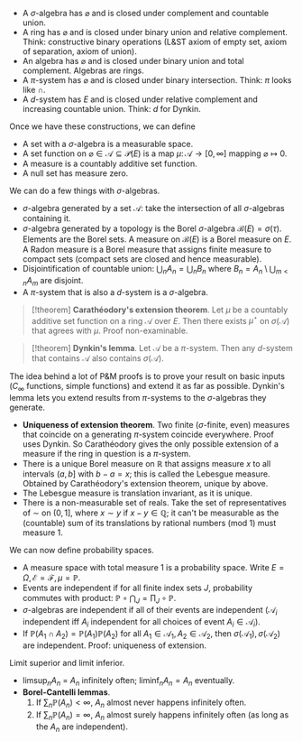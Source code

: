 - A $\sigma$-algebra has $\varnothing$ and is closed under complement and countable union.
- A ring has $\varnothing$ and is closed under binary union and relative complement. Think: constructive binary operations (L&ST axiom of empty set, axiom of separation, axiom of union).
- An algebra has $\varnothing$ and is closed under binary union and total complement. Algebras are rings.
- A $\pi$-system has $\varnothing$ and is closed under binary intersection. Think: $\pi$ looks like $\cap$.
- A $d$-system has $E$ and is closed under relative complement and increasing countable union. Think: $d$ for Dynkin.

Once we have these constructions, we can define
- A set with a $\sigma$-algebra is a measurable space.
- A set function on $\varnothing \in \mathcal A \subseteq \mathcal P(E)$ is a map $\mu \colon \mathcal A \to [0,\infty]$ mapping $\varnothing \mapsto 0$.
- A measure is a countably additive set function.
- A null set has measure zero.

We can do a few things with $\sigma$-algebras.
- $\sigma$-algebra generated by a set $\mathcal A$: take the intersection of all $\sigma$-algebras containing it.
- $\sigma$-algebra generated by a topology is the Borel $\sigma$-algebra $\mathcal B(E) = \sigma(\tau)$. Elements are the Borel sets. A measure on $\mathcal B(E)$ is a Borel measure on $E$. A Radon measure is a Borel measure that assigns finite measure to compact sets (compact sets are closed and hence measurable).
- Disjointification of countable union: $\bigcup_n A_n = \bigcup_n B_n$ where $B_n = A_n \setminus \bigcup_{m < n} A_m$ are disjoint.
- A $\pi$-system that is also a $d$-system is a $\sigma$-algebra.

> [!theorem]
> **Carathéodory's extension theorem**. Let $\mu$ be a countably additive set function on a ring $\mathcal A$ over $E$. Then there exists $\mu^\star$ on $\sigma(\mathcal A)$ that agrees with $\mu$. Proof non-examinable.

> [!theorem]
> **Dynkin's lemma**. Let $\mathcal A$ be a $\pi$-system. Then any $d$-system that contains $\mathcal A$ also contains $\sigma(\mathcal A)$.

The idea behind a lot of P&M proofs is to prove your result on basic inputs ($C_\infty$ functions, simple functions) and extend it as far as possible. Dynkin's lemma lets you extend results from $\pi$-systems to the $\sigma$-algebras they generate.

- **Uniqueness of extension theorem**. Two finite ($\sigma$-finite, even) measures that coincide on a generating $\pi$-system coincide everywhere. Proof uses Dynkin. So Carathéodory gives the only possible extension of a measure if the ring in question is a $\pi$-system.
- There is a unique Borel measure on $\mathbb R$ that assigns measure $x$ to all intervals $(a,b]$ with $b-a = x$; this is called the Lebesgue measure. Obtained by Carathéodory's extension theorem, unique by above.
- The Lebesgue measure is translation invariant, as it is unique.
- There is a non-measurable set of reals. Take the set of representatives of $\sim$ on $(0,1]$, where $x \sim y$ if $x - y \in \mathbb Q$; it can't be measurable as the (countable) sum of its translations by rational numbers (mod 1) must measure 1.

We can now define probability spaces.
- A measure space with total measure 1 is a probability space. Write $E = \Omega, \mathcal E = \mathcal F, \mu = \mathbb P$.
- Events are independent if for all finite index sets $J$, probability commutes with product: $\mathbb P \circ \bigcap_J = \prod_J \circ \mathbb P$.
- $\sigma$-algebras are independent if all of their events are independent ($\mathcal A_i$ independent iff $A_i$ independent for all choices of event $A_i \in \mathcal A_i$).
- If $\mathbb P(A_1 \cap A_2) = \mathbb P(A_1) \mathbb P(A_2)$ for all $A_1 \in \mathcal A_1, A_2 \in \mathcal A_2$, then $\sigma(\mathcal A_1), \sigma(\mathcal A_2)$ are independent. Proof: uniqueness of extension.

Limit superior and limit inferior.
- $\limsup_n A_n$ = $A_n$ infinitely often; $\liminf_n A_n = A_n$ eventually.
- **Borel-Cantelli lemmas**.
	1. If $\sum_n \mathbb P(A_n) < \infty$, $A_n$ almost never happens infinitely often.
	2. If $\sum_n \mathbb P(A_n) = \infty$, $A_n$ almost surely happens infinitely often (as long as the $A_n$ are independent).